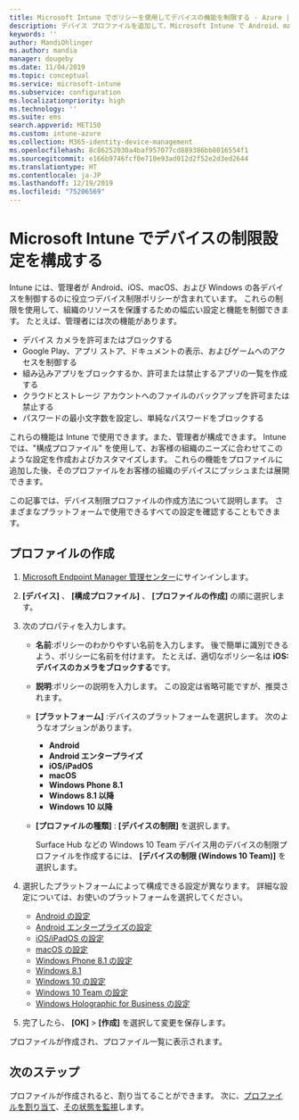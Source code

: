 ```yaml
---
title: Microsoft Intune でポリシーを使用してデバイスの機能を制限する - Azure | Microsoft Docs
description: デバイス プロファイルを追加して、Microsoft Intune で Android、macOS、iOS、iPadOS、Windows Phone、および Windows 10 の各デバイスの機能を制限します
keywords: ''
author: MandiOhlinger
ms.author: mandia
manager: dougeby
ms.date: 11/04/2019
ms.topic: conceptual
ms.service: microsoft-intune
ms.subservice: configuration
ms.localizationpriority: high
ms.technology: ''
ms.suite: ems
search.appverid: MET150
ms.custom: intune-azure
ms.collection: M365-identity-device-management
ms.openlocfilehash: 8c86252030a4baf957077cd889386bb8016554f1
ms.sourcegitcommit: e166b9746fcf0e710e93ad012d2f52e2d3ed2644
ms.translationtype: HT
ms.contentlocale: ja-JP
ms.lasthandoff: 12/19/2019
ms.locfileid: "75206569"
---
```

# <a name="configure-device-restriction-settings-in-microsoft-intune"></a>Microsoft Intune でデバイスの制限設定を構成する



Intune には、管理者が Android、iOS、macOS、および Windows の各デバイスを制御するのに役立つデバイス制限ポリシーが含まれています。 これらの制限を使用して、組織のリソースを保護するための幅広い設定と機能を制御できます。 たとえば、管理者には次の機能があります。

- デバイス カメラを許可またはブロックする
- Google Play、アプリ ストア、ドキュメントの表示、およびゲームへのアクセスを制御する
- 組み込みアプリをブロックするか、許可または禁止するアプリの一覧を作成する
- クラウドとストレージ アカウントへのファイルのバックアップを許可または禁止する
- パスワードの最小文字数を設定し、単純なパスワードをブロックする

これらの機能は Intune で使用できます。また、管理者が構成できます。 Intune では、"構成プロファイル" を使用して、お客様の組織のニーズに合わせてこのような設定を作成およびカスタマイズします。 これらの機能をプロファイルに追加した後、そのプロファイルをお客様の組織のデバイスにプッシュまたは展開できます。

この記事では、デバイス制限プロファイルの作成方法について説明します。 さまざまなプラットフォームで使用できるすべての設定を確認することもできます。

## <a name="create-the-profile"></a>プロファイルの作成

1. [Microsoft Endpoint Manager 管理センター](https://go.microsoft.com/fwlink/?linkid=2109431)にサインインします。
2. **[デバイス]** 、 **[構成プロファイル]** 、 **[プロファイルの作成]** の順に選択します。
3. 次のプロパティを入力します。

    - **名前**:ポリシーのわかりやすい名前を入力します。 後で簡単に識別できるよう、ポリシーに名前を付けます。 たとえば、適切なポリシー名は **iOS:デバイスのカメラをブロックする**です。
    - **説明**:ポリシーの説明を入力します。 この設定は省略可能ですが、推奨されます。
    - **[プラットフォーム]** :デバイスのプラットフォームを選択します。 次のようなオプションがあります。  

        - **Android**
        - **Android エンタープライズ**
        - **iOS/iPadOS**
        - **macOS**
        - **Windows Phone 8.1**
        - **Windows 8.1 以降**
        - **Windows 10 以降**

    - **[プロファイルの種類]** : **[デバイスの制限]** を選択します。

        Surface Hub などの Windows 10 Team デバイス用のデバイスの制限プロファイルを作成するには、 **[デバイスの制限 (Windows 10 Team)]** を選択します。

4. 選択したプラットフォームによって構成できる設定が異なります。 詳細な設定については、お使いのプラットフォームを選択してください。

    - [Android の設定](../device-restrictions-android.md)
    - [Android エンタープライズの設定](../device-restrictions-android-for-work.md)
    - [iOS/iPadOS の設定](device-restrictions-ios.md)
    - [macOS の設定](device-restrictions-macos.md)
    - [Windows Phone 8.1 の設定](device-restrictions-windows-phone-8-1.md)
    - [Windows 8.1](device-restrictions-windows-8-1.md)
    - [Windows 10 の設定](device-restrictions-windows-10.md)
    - [Windows 10 Team の設定](device-restrictions-windows-10-teams.md)
    - [Windows Holographic for Business の設定](device-restrictions-windows-holographic.md)

5. 完了したら、 **[OK]**  >  **[作成]** を選択して変更を保存します。

プロファイルが作成され、プロファイル一覧に表示されます。

## <a name="next-steps"></a>次のステップ

プロファイルが作成されると、割り当てることができます。 次に、[プロファイルを割り当て](../device-profile-assign.md)、[その状態を監視](../device-profile-monitor.md)します。

<!--  Removing image as part of design review; retaining source until we known the disposition.

## Example of device restriction settings

In this high-level example, you'll create a device restriction policy that blocks the use of the built-in camera app on Android devices.

![How to disable the camera on Android devices](./media/device-restrictions-configure/disable-android-camera.png)

-->
